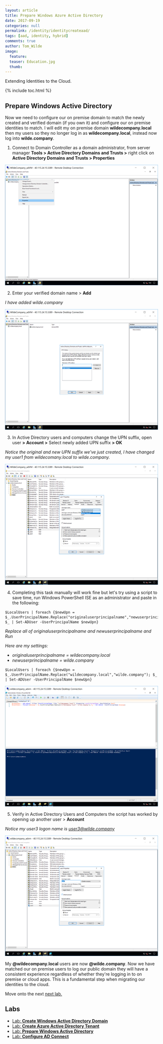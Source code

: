 ```yaml
---
layout: article
title: Prepare Windows Azure Active Directory
date: 2017-09-19
categories: null
permalink: /identity/identitycreateaad/
tags: [aad, identity, hybrid]
comments: true
author: Tom_Wilde
image:
  feature: 
  teaser: Education.jpg
  thumb: 
---
```

Extending Identities to the Cloud.

{% include toc.html %}

## Prepare Windows Active Directory
Now we need to configure our on premise domain to match the newly created and verified domain (if you own it) and configure our on premise identities to match. 
I will edit my on premise domain **wildecompany.local** then my users so they no longer log in as **wildecompany.local**, instead now log into **wilde.company**.


1. Connect to Domain Controller as a domain administrator, from server manager **Tools > Active Directory Domains and Trusts >** right click on **Active Directory Domains and Trusts > Properties**

![](../../images/ExtendingIdentities_3.1.png)

2. Enter your verified domain name > **Add**

*I have added wilde.company*

![](../../images/ExtendingIdentities_3.2.png)

3. 	In Active Directory users and computers change the UPN suffix, open user **> Account >** Select newly added UPN suffix **> OK**

*Notice the original and new UPN suffix we've just created, I have changed my user1 from wildecomany.local to wilde.company.* 

![](../../images/ExtendingIdentities_3.3.png)

4. 	Completing this task manually will work fine but let's try using a script to save time, run Windows PowerShell ISE as an administrator and paste in the following:

```$LocalUsers = Get-ADUser -Filter {UserPrincipalName -like "*originaluserprincipalname"} -Properties userPrincipalName -ResultSetSize $null
$LocalUsers | foreach {$newUpn = $_.UserPrincipalName.Replace("originaluserprincipalname","newuserprinciplname"); $_ | Set-ADUser -UserPrincipalName $newUpn}
```

*Replace all of originaluserprincipalname and newuserprincipalname and Run*

*Here are my settings:*
* *originaluserprincipalname = wildecompany.local*
* *newuserprincipalname = wilde.company*

```$LocalUsers = Get-ADUser -Filter {UserPrincipalName -like "*wildecompany.local"} -Properties userPrincipalName -ResultSetSize $null
$LocalUsers | foreach {$newUpn = $_.UserPrincipalName.Replace("wildecompany.local","wilde.company"); $_ | Set-ADUser -UserPrincipalName $newUpn}
```

![](../../images/ExtendingIdentities_3.4.png)

5. 	Verify in Active Directory Users and Computers the script has worked by opening up another user > **Account**

*Notice my user3 logon name is user3@wilde.company*

![](../../images/ExtendingIdentities_3.5.png)


My **@wildecompany.local** users are now **@wilde.company**. Now we have matched our on premise users to log our public domain they will have a consistent experience regardless of whether they're logging in to on premise or cloud apps. This is a fundamental step when migrating our identities to the cloud. 

Move onto the next [next lab.](./identityconfigureADC)


## Labs
* [Lab: **Create Windows Active Directory Domain**](./identitycreatead)
* [Lab: **Create Azure Active Directory Tenant**](./identitycreateAAD)
* [Lab: **Prepare Windows Active Directory**](./identityprepareAS)
* [Lab: **Configure AD Connect**](./identityconfigureADC)


